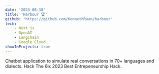 ```yaml
---
date: '2023-08-18'
title: 'Harbour 🏆'
github: 'https://github.com/KennethRuan/harbour'
tech:
    - Next.js
    - OpenAI
    - LangChain
    - Google Cloud
showInProjects: true
---
```


Chatbot application to simulate real conversations in 70+ languages and dialects. Hack The 6ix 2023 Best Entrepeneurship Hack. 
